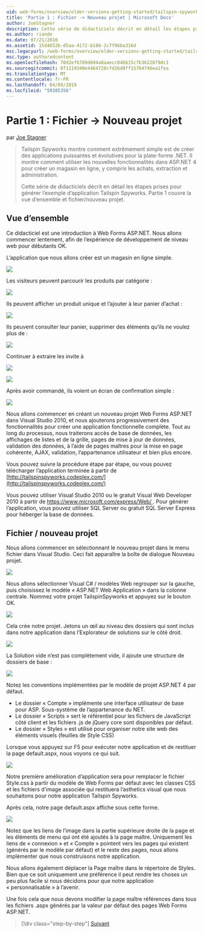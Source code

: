 ```yaml
---
uid: web-forms/overview/older-versions-getting-started/tailspin-spyworks/tailspin-spyworks-part-1
title: 'Partie 1 : Fichier -> Nouveau projet | Microsoft Docs'
author: JoeStagner
description: Cette série de didacticiels décrit en détail les étapes prises pour générer l’exemple d’application Tailspin Spyworks. Partie 1 couvre la vue d’ensemble et fichier/nouveau projet.
ms.author: riande
ms.date: 07/21/2010
ms.assetid: 15d4652b-d5aa-4172-b186-2c7f96ba316d
msc.legacyurl: /web-forms/overview/older-versions-getting-started/tailspin-spyworks/tailspin-spyworks-part-1
msc.type: authoredcontent
ms.openlocfilehash: 70d2efb789d694a0aaecc046615c7b3622079dc1
ms.sourcegitcommit: 0f1119340e4464720cfd16d0ff15764746ea1fea
ms.translationtype: MT
ms.contentlocale: fr-FR
ms.lasthandoff: 04/09/2019
ms.locfileid: "59385356"
---
```

# <a name="part-1-file--new-project"></a>Partie 1 : Fichier -> Nouveau projet

par [Joe Stagner](https://github.com/JoeStagner)

> Tailspin Spyworks montre comment extrêmement simple est de créer des applications puissantes et évolutives pour la plate-forme .NET. Il montre comment utiliser les nouvelles fonctionnalités dans ASP.NET 4 pour créer un magasin en ligne, y compris les achats, extraction et administration.
> 
> Cette série de didacticiels décrit en détail les étapes prises pour générer l’exemple d’application Tailspin Spyworks. Partie 1 couvre la vue d’ensemble et fichier/nouveau projet.


## <a id="_Toc260221666"></a>  Vue d’ensemble

Ce didacticiel est une introduction à Web Forms ASP.NET. Nous allons commencer lentement, afin de l’expérience de développement de niveau web pour débutants OK.

L’application que nous allons créer est un magasin en ligne simple.

![](tailspin-spyworks-part-1/_static/image1.jpg)


Les visiteurs peuvent parcourir les produits par catégorie :

![](tailspin-spyworks-part-1/_static/image2.jpg)

Ils peuvent afficher un produit unique et l’ajouter à leur panier d’achat :

![](tailspin-spyworks-part-1/_static/image3.jpg)

Ils peuvent consulter leur panier, supprimer des éléments qu’ils ne voulez plus de :

![](tailspin-spyworks-part-1/_static/image4.jpg)

Continuer à extraire les invite à

![](tailspin-spyworks-part-1/_static/image5.jpg)

![](tailspin-spyworks-part-1/_static/image6.jpg)

Après avoir commandé, ils voient un écran de confirmation simple :

![](tailspin-spyworks-part-1/_static/image7.jpg)


Nous allons commencer en créant un nouveau projet Web Forms ASP.NET dans Visual Studio 2010, et nous ajouterons progressivement des fonctionnalités pour créer une application fonctionnelle complète. Tout au long du processus, nous traiterons accès de base de données, les affichages de listes et de la grille, pages de mise à jour de données, validation des données, à l’aide de pages maîtres pour la mise en page cohérente, AJAX, validation, l’appartenance utilisateur et bien plus encore.

Vous pouvez suivre la procédure étape par étape, ou vous pouvez télécharger l’application terminée à partir de [http://tailspinspyworks.codeplex.com/](http://tailspinspyworks.codeplex.com/)

Vous pouvez utiliser Visual Studio 2010 ou le gratuit Visual Web Developer 2010 à partir de [ https://www.microsoft.com/express/Web/ ](https://www.microsoft.com/express/Web/). Pour générer l’application, vous pouvez utiliser SQL Server ou gratuit SQL Server Express pour héberger la base de données.

## <a id="_Toc260221667"></a>  Fichier / nouveau projet

Nous allons commencer en sélectionnant le nouveau projet dans le menu fichier dans Visual Studio. Ceci fait apparaître la boîte de dialogue Nouveau projet.

![](tailspin-spyworks-part-1/_static/image8.jpg)

Nous allons sélectionner Visual C# / modèles Web regrouper sur la gauche, puis choisissez le modèle « ASP.NET Web Application » dans la colonne centrale. Nommez votre projet TailspinSpyworks et appuyez sur le bouton OK.

![](tailspin-spyworks-part-1/_static/image9.jpg)

Cela crée notre projet. Jetons un œil au niveau des dossiers qui sont inclus dans notre application dans l’Explorateur de solutions sur le côté droit.

![](tailspin-spyworks-part-1/_static/image10.jpg)

La Solution vide n’est pas complètement vide, il ajoute une structure de dossiers de base :

![](tailspin-spyworks-part-1/_static/image1.png)

Notez les conventions implémentées par le modèle de projet ASP.NET 4 par défaut.

- Le dossier « Compte » implémente une interface utilisateur de base pour ASP. Sous-système de l’appartenance du NET.
- Le dossier « Scripts » sert le référentiel pour les fichiers de JavaScript côté client et les fichiers .js de jQuery core sont disponibles par défaut.
- Le dossier « Styles » est utilisé pour organiser notre site web des éléments visuels (feuilles de Style CSS)

Lorsque vous appuyez sur F5 pour exécuter notre application et de restituer la page default.aspx, nous voyons ce qui suit.

![](tailspin-spyworks-part-1/_static/image11.jpg)

Notre première amélioration d’application sera pour remplacer le fichier Style.css à partir du modèle de Web Forms par défaut avec les classes CSS et les fichiers d’image associée qui restituera l’asthetics visual que nous souhaitons pour notre application Tailspin Spyworks.

Après cela, notre page default.aspx affiche sous cette forme.

![](tailspin-spyworks-part-1/_static/image12.jpg)

Notez que les liens de l’image dans la partie supérieure droite de la page et les éléments de menu qui ont été ajoutés à la page maître. Uniquement les liens de « connexion » et « Compte » pointent vers les pages qui existent (générés par le modèle par défaut) et le reste des pages, nous allons implémenter que nous construisons notre application.

Nous allons également déplacer la Page maître dans le répertoire de Styles. Bien que ce soit uniquement une préférence il peut rendre les choses un peu plus facile si nous décidons pour que notre application « personnalisable » à l’avenir.

Une fois cela que nous devons modifier la page maître références dans tous les fichiers .aspx générés par la valeur par défaut des pages Web Forms ASP.NET.

> [!div class="step-by-step"]
> [Suivant](tailspin-spyworks-part-2.md)
